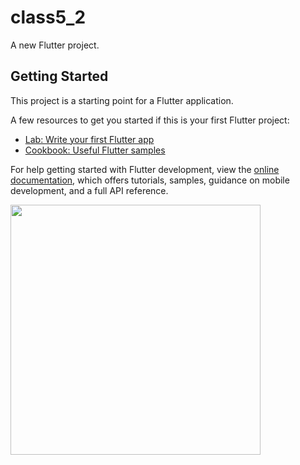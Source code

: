 # class5_2

A new Flutter project.

## Getting Started

This project is a starting point for a Flutter application.

A few resources to get you started if this is your first Flutter project:

- [Lab: Write your first Flutter app](https://docs.flutter.dev/get-started/codelab)
- [Cookbook: Useful Flutter samples](https://docs.flutter.dev/cookbook)

For help getting started with Flutter development, view the
[online documentation](https://docs.flutter.dev/), which offers tutorials,
samples, guidance on mobile development, and a full API reference.

 <p>
 <img src="https://user-images.githubusercontent.com/114207033/216514135-825eb126-4c9f-42bc-9ccf-975f01860298.png
"height="400px"width="400px">
 </p>
